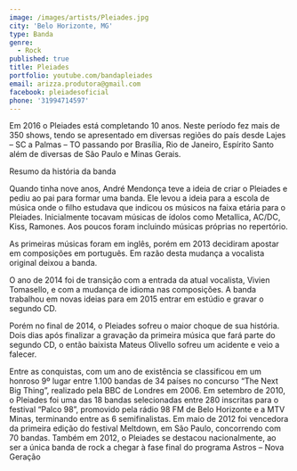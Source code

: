 ```yaml
---
image: /images/artists/Pleiades.jpg
city: 'Belo Horizonte, MG'
type: Banda
genre:
  - Rock
published: true
title: Pleiades
portfolio: youtube.com/bandapleiades
email: arizza.produtora@gmail.com
facebook: pleiadesoficial
phone: '31994714597'
---
```

Em 2016 o Pleiades está completando 10 anos. Neste período fez mais de 350 shows, tendo se apresentado em diversas regiões do país desde Lajes – SC a Palmas – TO passando por Brasília, Rio de Janeiro, Espírito Santo além de diversas de São Paulo e Minas Gerais. 

Resumo da história da banda
 
Quando tinha nove anos, André Mendonça teve a ideia de criar o Pleiades e pediu ao pai para formar uma banda. Ele levou a ideia para a escola de música onde o filho estudava que indicou os músicos na faixa etária para o Pleiades. Inicialmente tocavam músicas de ídolos como Metallica, AC/DC, Kiss, Ramones. Aos poucos foram incluindo músicas próprias no repertório.
  
As primeiras músicas foram em inglês, porém em 2013 decidiram apostar em composições em português. Em razão desta mudança a vocalista original deixou a banda.
 
O ano de 2014 foi de transição com a entrada da atual vocalista, Vivien Tomasello, e com a mudança de idioma nas composições. A banda trabalhou em novas ideias para em 2015 entrar em estúdio e gravar o segundo CD.
 
Porém no final de 2014, o Pleiades sofreu o maior choque de sua história. Dois dias após finalizar a gravação da primeira música que fará parte do segundo CD, o então baixista Mateus Olivello sofreu um acidente e veio a falecer.
   
Entre as conquistas, com um ano de existência se classificou em um honroso 9º lugar entre 1.100 bandas de 34 países no concurso “The Next Big Thing”, realizado pela BBC de Londres em 2006. Em setembro de 2010, o Pleiades foi uma das 18 bandas selecionadas entre 280 inscritas para o festival “Palco 98”, promovido pela rádio 98 FM de Belo Horizonte e a MTV Minas, terminando entre as 6 semifinalistas. Em maio de 2012 foi vencedora da primeira edição do festival Meltdown, em São Paulo, concorrendo com 70 bandas. Também em 2012, o Pleiades se destacou nacionalmente, ao ser a única banda de rock a chegar à fase final do programa Astros – Nova Geração
